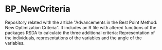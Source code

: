# BP_NewCriteria

Repository related with the article "Advancements in the Best Point Method: New Optimization Criteria". It includes an R file with altered functions of the packages RSDA to calculate the three additional criteria: Representation of the individuals, representations of the variables and the angle of the variables.
